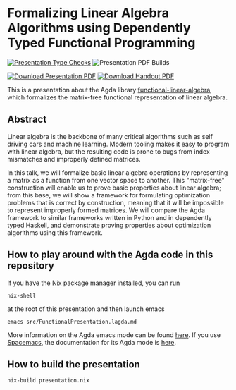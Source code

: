 Formalizing Linear Algebra Algorithms using Dependently Typed Functional Programming
====================================================================================

[![Presentation Type Checks](https://github.com/ryanorendorff/functional-linear-algebra-talk/workflows/Presentation%20Type%20Checks/badge.svg)][agda-literate-mode]
![Presentation PDF Builds](https://github.com/ryanorendorff/functional-linear-algebra-talk/workflows/Presentation%20PDF%20Builds/badge.svg)

[![Download Presentation PDF](https://img.shields.io/badge/-Download%20Presentation%20PDF-blue)](https://github.com/ryanorendorff/functional-linear-algebra-talk/raw/gh-pages/FormalizingLinearAlgebraAlgorithms.pdf)
[![Download Handout PDF](https://img.shields.io/badge/-Download%20Handout%20PDF-blue)](https://github.com/ryanorendorff/functional-linear-algebra-talk/raw/gh-pages/FormalizingLinearAlgebraAlgorithms-handout.pdf)


This is a presentation about the Agda library
[functional-linear-algebra][FLA], which formalizes the matrix-free
functional representation of linear algebra.


Abstract
--------

Linear algebra is the backbone of many critical algorithms such as self driving
cars and machine learning. Modern tooling makes it easy to program with linear
algebra, but the resulting code is prone to bugs from index mismatches and
improperly defined matrices.

In this talk, we will formalize basic linear algebra operations by representing
a matrix as a function from one vector space to another. This "matrix-free"
construction will enable us to prove basic properties about linear algebra; from
this base, we will show a framework for formulating optimization problems that
is correct by construction, meaning that it will be impossible to represent
improperly formed matrices. We will compare the Agda framework to similar
frameworks written in Python and in dependently typed Haskell, and demonstrate
proving properties about optimization algorithms using this framework.


How to play around with the Agda code in this repository
--------------------------------------------------------

If you have the [Nix][nix] package manager installed, you can run

```
nix-shell
```

at the root of this presentation and then launch emacs 

```
emacs src/FunctionalPresentation.lagda.md
```

More information on the Agda emacs mode can be found
[here][agda-emacs-mode]. If you use [Spacemacs][spacemacs], the
documentation for its Agda mode is [here][spacemacs-agda-mode].


How to build the presentation
-----------------------------

```
nix-build presentation.nix
```

<!-- References -->

[FLA]: https://github.com/ryanorendorff/functional-linear-algebra
[agda-literate-mode]: https://agda.readthedocs.io/en/v2.6.1.1/tools/literate-programming.html
[nix]: https://nixos.org
[agda-emacs-mode]: https://agda.readthedocs.io/en/v2.6.1.1/tools/emacs-mode.html
[spacemacs]: https://www.spacemacs.org/
[spacemacs-agda-mode]: https://www.spacemacs.org/layers/+lang/agda/README.html
